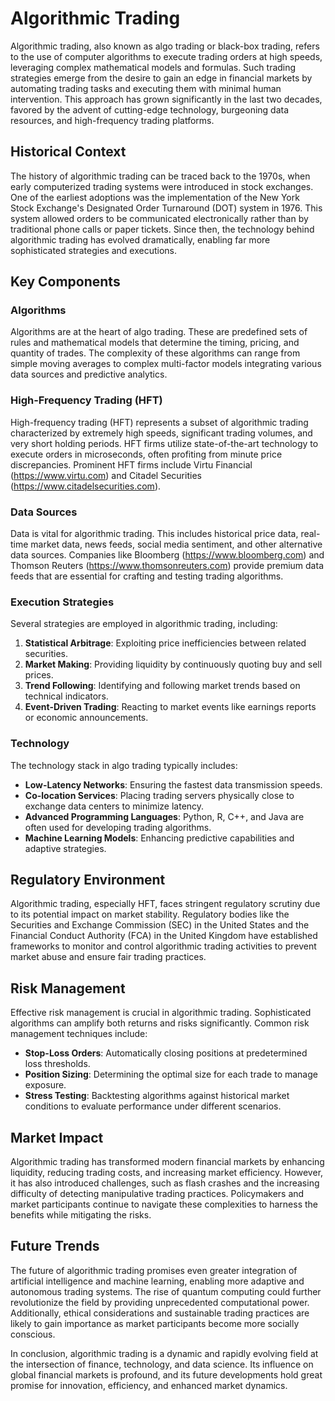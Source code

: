 # Algorithmic Trading

Algorithmic trading, also known as algo trading or black-box trading, refers to the use of computer algorithms to execute trading orders at high speeds, leveraging complex mathematical models and formulas. Such trading strategies emerge from the desire to gain an edge in financial markets by automating trading tasks and executing them with minimal human intervention. This approach has grown significantly in the last two decades, favored by the advent of cutting-edge technology, burgeoning data resources, and high-frequency trading platforms.

## Historical Context

The history of algorithmic trading can be traced back to the 1970s, when early computerized trading systems were introduced in stock exchanges. One of the earliest adoptions was the implementation of the New York Stock Exchange's Designated Order Turnaround (DOT) system in 1976. This system allowed orders to be communicated electronically rather than by traditional phone calls or paper tickets. Since then, the technology behind algorithmic trading has evolved dramatically, enabling far more sophisticated strategies and executions.

## Key Components

### Algorithms

Algorithms are at the heart of algo trading. These are predefined sets of rules and mathematical models that determine the timing, pricing, and quantity of trades. The complexity of these algorithms can range from simple moving averages to complex multi-factor models integrating various data sources and predictive analytics.

### High-Frequency Trading (HFT)

High-frequency trading (HFT) represents a subset of algorithmic trading characterized by extremely high speeds, significant trading volumes, and very short holding periods. HFT firms utilize state-of-the-art technology to execute orders in microseconds, often profiting from minute price discrepancies. Prominent HFT firms include Virtu Financial (https://www.virtu.com) and Citadel Securities (https://www.citadelsecurities.com).

### Data Sources

Data is vital for algorithmic trading. This includes historical price data, real-time market data, news feeds, social media sentiment, and other alternative data sources. Companies like Bloomberg (https://www.bloomberg.com) and Thomson Reuters (https://www.thomsonreuters.com) provide premium data feeds that are essential for crafting and testing trading algorithms.

### Execution Strategies

Several strategies are employed in algorithmic trading, including:

1. **Statistical Arbitrage**: Exploiting price inefficiencies between related securities.
2. **Market Making**: Providing liquidity by continuously quoting buy and sell prices.
3. **Trend Following**: Identifying and following market trends based on technical indicators.
4. **Event-Driven Trading**: Reacting to market events like earnings reports or economic announcements.

### Technology

The technology stack in algo trading typically includes:

- **Low-Latency Networks**: Ensuring the fastest data transmission speeds.
- **Co-location Services**: Placing trading servers physically close to exchange data centers to minimize latency.
- **Advanced Programming Languages**: Python, R, C++, and Java are often used for developing trading algorithms.
- **Machine Learning Models**: Enhancing predictive capabilities and adaptive strategies.

## Regulatory Environment

Algorithmic trading, especially HFT, faces stringent regulatory scrutiny due to its potential impact on market stability. Regulatory bodies like the Securities and Exchange Commission (SEC) in the United States and the Financial Conduct Authority (FCA) in the United Kingdom have established frameworks to monitor and control algorithmic trading activities to prevent market abuse and ensure fair trading practices.

## Risk Management

Effective risk management is crucial in algorithmic trading. Sophisticated algorithms can amplify both returns and risks significantly. Common risk management techniques include:

- **Stop-Loss Orders**: Automatically closing positions at predetermined loss thresholds.
- **Position Sizing**: Determining the optimal size for each trade to manage exposure.
- **Stress Testing**: Backtesting algorithms against historical market conditions to evaluate performance under different scenarios.

## Market Impact

Algorithmic trading has transformed modern financial markets by enhancing liquidity, reducing trading costs, and increasing market efficiency. However, it has also introduced challenges, such as flash crashes and the increasing difficulty of detecting manipulative trading practices. Policymakers and market participants continue to navigate these complexities to harness the benefits while mitigating the risks.

## Future Trends

The future of algorithmic trading promises even greater integration of artificial intelligence and machine learning, enabling more adaptive and autonomous trading systems. The rise of quantum computing could further revolutionize the field by providing unprecedented computational power. Additionally, ethical considerations and sustainable trading practices are likely to gain importance as market participants become more socially conscious.

In conclusion, algorithmic trading is a dynamic and rapidly evolving field at the intersection of finance, technology, and data science. Its influence on global financial markets is profound, and its future developments hold great promise for innovation, efficiency, and enhanced market dynamics.